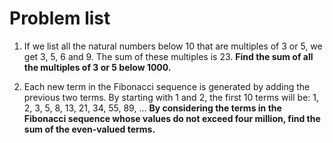 # Problem list

1. If we list all the natural numbers below 10 that are multiples of 3 or 5, we get 3, 5, 6 and 9. The sum of these multiples is 23.
**Find the sum of all the multiples of 3 or 5 below 1000.**

2. Each new term in the Fibonacci sequence is generated by adding the previous two terms. By starting with 1 and 2, the first 10 terms will be:
1, 2, 3, 5, 8, 13, 21, 34, 55, 89, ...
**By considering the terms in the Fibonacci sequence whose values do not exceed four million, find the sum of the even-valued terms.**